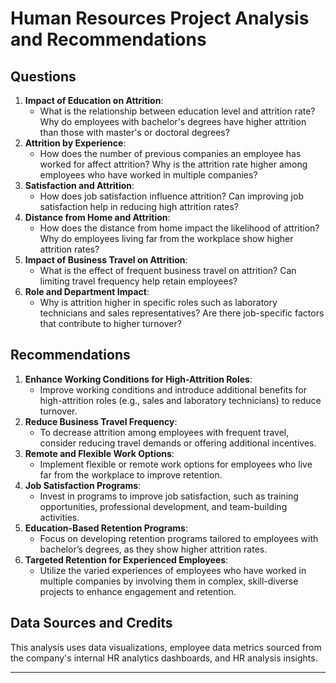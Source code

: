 
# Human Resources Project Analysis and Recommendations

## Questions
1. **Impact of Education on Attrition**:
   - What is the relationship between education level and attrition rate? Why do employees with bachelor's degrees have higher attrition than those with master's or doctoral degrees?
2. **Attrition by Experience**:
   - How does the number of previous companies an employee has worked for affect attrition? Why is the attrition rate higher among employees who have worked in multiple companies?
3. **Satisfaction and Attrition**:
   - How does job satisfaction influence attrition? Can improving job satisfaction help in reducing high attrition rates?
4. **Distance from Home and Attrition**:
   - How does the distance from home impact the likelihood of attrition? Why do employees living far from the workplace show higher attrition rates?
5. **Impact of Business Travel on Attrition**:
   - What is the effect of frequent business travel on attrition? Can limiting travel frequency help retain employees?
6. **Role and Department Impact**:
   - Why is attrition higher in specific roles such as laboratory technicians and sales representatives? Are there job-specific factors that contribute to higher turnover?

## Recommendations
1. **Enhance Working Conditions for High-Attrition Roles**:
   - Improve working conditions and introduce additional benefits for high-attrition roles (e.g., sales and laboratory technicians) to reduce turnover.
2. **Reduce Business Travel Frequency**:
   - To decrease attrition among employees with frequent travel, consider reducing travel demands or offering additional incentives.
3. **Remote and Flexible Work Options**:
   - Implement flexible or remote work options for employees who live far from the workplace to improve retention.
4. **Job Satisfaction Programs**:
   - Invest in programs to improve job satisfaction, such as training opportunities, professional development, and team-building activities.
5. **Education-Based Retention Programs**:
   - Focus on developing retention programs tailored to employees with bachelor’s degrees, as they show higher attrition rates.
6. **Targeted Retention for Experienced Employees**:
   - Utilize the varied experiences of employees who have worked in multiple companies by involving them in complex, skill-diverse projects to enhance engagement and retention.

## Data Sources and Credits
This analysis uses data visualizations, employee data metrics sourced from the company's internal HR analytics dashboards, and HR analysis insights. 

---
